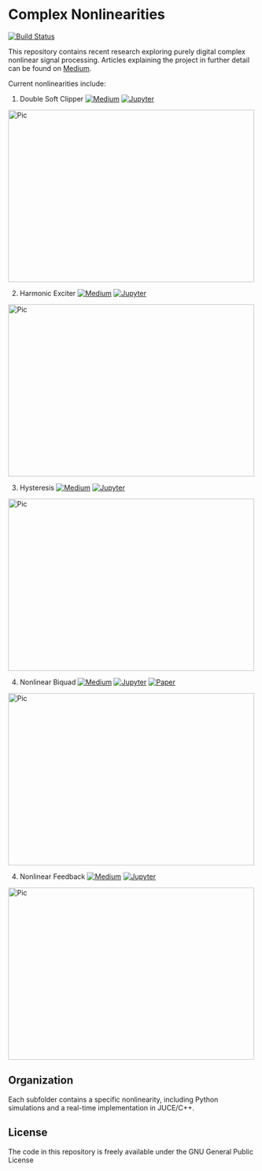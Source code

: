 # Complex Nonlinearities

[![Build Status](https://travis-ci.com/jatinchowdhury18/ComplexNonlinearities.svg?branch=master)](https://travis-ci.com/jatinchowdhury18/ComplexNonlinearities)

This repository contains recent research exploring purely digital complex nonlinear signal processing.
Articles explaining the project in further detail can be found on [Medium](https://medium.com/@jatinchowdhury18/complex-nonlinearities-episode-0-why-4ad9b3eed60f).

Current nonlinearities include:

1. Double Soft Clipper
[![Medium](https://img.shields.io/badge/Read%20on-Medium-blue)](https://medium.com/@jatinchowdhury18/complex-nonlinearities-episode-1-double-soft-clipper-5ce826fa82d6)
[![Jupyter](https://img.shields.io/badge/Read%20as-Jupyter-orange)](https://ccrma.stanford.edu/~jatin/ComplexNonlinearities/DoubleSoftClipper.html)

<img src="https://github.com/jatinchowdhury18/ComplexNonlinearities/blob/master/DoubleSoftClipper/Pics/Weird.png" alt="Pic" width="500" height="350">

2. Harmonic Exciter
[![Medium](https://img.shields.io/badge/Read%20on-Medium-blue)](https://medium.com/@jatinchowdhury18/complex-nonlinearities-epsiode-2-harmonic-exciter-cd883d888a43)
[![Jupyter](https://img.shields.io/badge/Read%20as-Jupyter-orange)](https://ccrma.stanford.edu/~jatin/ComplexNonlinearities/Exciter.html)

<img src="https://github.com/jatinchowdhury18/ComplexNonlinearities/blob/master/Exciter/Pics/exciter_static.png" alt="Pic" width="500" height="350">

3. Hysteresis
[![Medium](https://img.shields.io/badge/Read%20on-Medium-blue)](https://medium.com/@jatinchowdhury18/complex-nonlinearities-episode-3-hysteresis-fdeb2cd3e3f6)
[![Jupyter](https://img.shields.io/badge/Read%20as-Jupyter-orange)](https://ccrma.stanford.edu/~jatin/ComplexNonlinearities/Hysteresis.html)

<img src="https://github.com/jatinchowdhury18/ComplexNonlinearities/blob/master/Hysteresis/Pics/Extreme_Hysteresis.png" alt="Pic" width="500" height="350">

4. Nonlinear Biquad
[![Medium](https://img.shields.io/badge/Read%20on-Medium-blue)](https://medium.com/@jatinchowdhury18/complex-nonlinearities-episode-4-nonlinear-biquad-filters-ae6b3f23cb0e)
[![Jupyter](https://img.shields.io/badge/Read%20as-Jupyter-orange)](https://ccrma.stanford.edu/~jatin/ComplexNonlinearities/NLBiquad.html)
[![Paper](https://img.shields.io/badge/Read-Paper-yellow)](https://ccrma.stanford.edu/~jatin/ComplexNonlinearities/Nonlinear_Biquad.pdf)

<img src="https://github.com/jatinchowdhury18/ComplexNonlinearities/blob/master/NonlinearBiquad/Pics/NL-LowShelf.png" alt="Pic" width="500" height="350">

4. Nonlinear Feedback
[![Medium](https://img.shields.io/badge/Read%20on-Medium-blue)](https://medium.com/@jatinchowdhury18/complex-nonlinearities-episode-5-nonlinear-feedback-filters-115e65fc0402)
[![Jupyter](https://img.shields.io/badge/Read%20as-Jupyter-orange)](https://ccrma.stanford.edu/~jatin/ComplexNonlinearities/NLFeedback.html)

<img src="https://github.com/jatinchowdhury18/ComplexNonlinearities/blob/master/NonlinearFeedback/Pics/LPF-NL.png" alt="Pic" width="500" height="350">

## Organization

Each subfolder contains a specific nonlinearity, including Python simulations
and a real-time implementation in JUCE/C++.

## License

The code in this repository is freely available under the GNU General Public License

